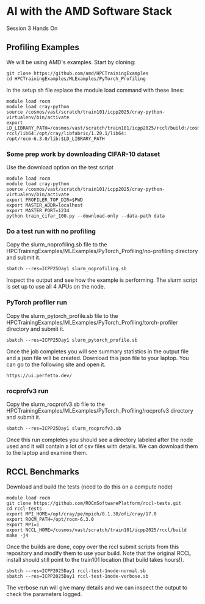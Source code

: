 # AI with the AMD Software Stack
Session 3 Hands On

## Profiling Examples
We will be using AMD's examples. Start by cloning:
```
git clone https://github.com/amd/HPCTrainingExamples
cd HPCTrainingExamples/MLExamples/PyTorch_Profiling
```
In the setup.sh file replace the module load command with these lines:
```
module load rocm
module load cray-python
source /cosmos/vast/scratch/train101/icpp2025/cray-python-virtualenv/bin/activate
export LD_LIBRARY_PATH=/cosmos/vast/scratch/train101/icpp2025/rccl/build:/cosmos/vast/scratch/train101/icpp2025/ofi-rccl/lib64:/opt/cray/libfabric/1.20.1/lib64:
/opt/rocm-6.3.0/lib:$LD_LIBRARY_PATH
```

### Some prep work by downloading CIFAR-10 dataset
Use the download option on the test script
```
module load rocm
module load cray-python
source /cosmos/vast/scratch/train101/icpp2025/cray-python-virtualenv/bin/activate
export PROFILER_TOP_DIR=$PWD
export MASTER_ADDR=localhost
export MASTER_PORT=1234
python train_cifar_100.py --download-only --data-path data
```
### Do a test run with no profiling

Copy the slurm_noprofiling.sb file to the HPCTrainingExamples/MLExamples/PyTorch_Profiling/no-profiling directory and submit it.
```
sbatch --res=ICPP25Day1 slurm_noprofiling.sb
```
Inspect the output and see how the example is performing. The slurm script is set up to use all 4 APUs on the node.

### PyTorch profiler run

Copy the slurm_pytorch_profile.sb file to the HPCTrainingExamples/MLExamples/PyTorch_Profiling/torch-profiler directory and submit it.
```
sbatch --res=ICPP25Day1 slurm_pytorch_profile.sb
```
Once the job completes you will see summary statistics in the output file and a json file will be created. Download this json file to your laptop. You can go to the following site and open it.
```
https://ui.perfetto.dev/
```
### rocprofv3 run

Copy the slurm_rocprofv3.sb file to the HPCTrainingExamples/MLExamples/PyTorch_Profiling/rocprofv3 directory and submit it.
```
sbatch --res=ICPP25Day1 slurm_rocprofv3.sb
```
Once this run completes you should see a directory labeled after the node used and it will contain a lot of csv files with details. We can download them to the laptop and examine them.

## RCCL Benchmarks

Download and build the tests (need to do this on a compute node)

```
module load rocm
git clone https://github.com/ROCmSoftwarePlatform/rccl-tests.git
cd rccl-tests
export MPI_HOME=/opt/cray/pe/mpich/8.1.30/ofi/cray/17.0
export ROCM_PATH=/opt/rocm-6.3.0
export MPI=1
export NCCL_HOME=/cosmos/vast/scratch/train101/icpp2025/rccl/build
make -j4
```
Once the builds are done, copy over the rccl submit scripts from this repository and modify them to use your build. Note that the original RCCL install should still point to the train101 location (that build takes hours!).
```
sbstch --res=ICPP2025Day1 rccl-test-1node-normal.sb
sbatch --res=ICPP2025Day1 rccl-test-1node-verbose.sb
```
The verbose run will give many details and we can inspect the output to check the parameters logged.

